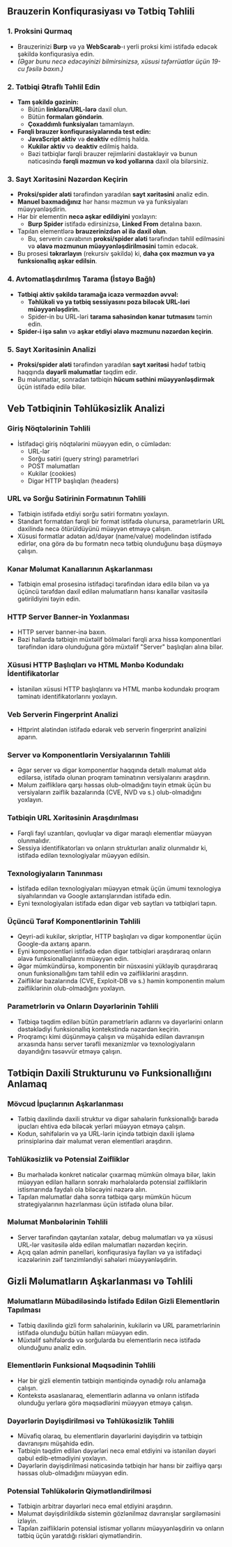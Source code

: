 ## **Brauzerin Konfiqurasiyası və Tətbiq Təhlili**

### **1. Proksini Qurmaq**  
- Brauzerinizi **Burp** və ya **WebScarab**-ı yerli proksi kimi istifadə edəcək şəkildə konfiqurasiya edin.  
- _(Əgər bunu necə edəcəyinizi bilmirsinizsə, xüsusi təfərrüatlar üçün 19-cu fəsilə baxın.)_  

### **2. Tətbiqi Ətraflı Təhlil Edin**  
- **Tam şəkildə gəzinin:**  
  - Bütün **linklərə/URL-lərə** daxil olun.  
  - Bütün **formaları göndərin**.  
  - **Çoxaddımlı funksiyaları** tamamlayın.  
- **Fərqli brauzer konfiqurasiyalarında test edin:**  
  - **JavaScript aktiv** və **deaktiv** edilmiş halda.  
  - **Kukilər aktiv** və **deaktiv** edilmiş halda.  
  - Bəzi tətbiqlər fərqli brauzer rejimlərini dəstəkləyir və bunun nəticəsində **fərqli məzmun və kod yollarına** daxil ola bilərsiniz.  

### **3. Sayt Xəritəsini Nəzərdən Keçirin**  
- **Proksi/spider aləti** tərəfindən yaradılan **sayt xəritəsini** analiz edin.  
- **Manuel baxmadığınız** hər hansı məzmun və ya funksiyaları müəyyənləşdirin.  
- Hər bir elementin **necə aşkar edildiyini** yoxlayın:  
  - **Burp Spider** istifadə edirsinizsə, **Linked From** detalına baxın.  
- Tapılan elementlərə **brauzerinizdən əl ilə daxil olun**.  
  - Bu, serverin cavabının **proksi/spider aləti** tərəfindən təhlil edilməsini və **əlavə məzmunun müəyyənləşdirilməsini** təmin edəcək.  
- Bu prosesi **təkrarlayın** (rekursiv şəkildə) ki, **daha çox məzmun və ya funksionallıq aşkar edilsin**.  

### **4. Avtomatlaşdırılmış Tarama (İstəyə Bağlı)**  
- **Tətbiqi aktiv şəkildə taramağa icazə verməzdən əvvəl:**  
  - **Təhlükəli və ya tətbiq sessiyasını poza biləcək URL-ləri müəyyənləşdirin.**  
  - Spider-in bu URL-ləri **tarama sahəsindən kənar tutmasını** təmin edin.  
- **Spider-i işə salın** və **aşkar etdiyi əlavə məzmunu nəzərdən keçirin**.  

### **5. Sayt Xəritəsinin Analizi**  
- **Proksi/spider aləti** tərəfindən yaradılan **sayt xəritəsi** hədəf tətbiq haqqında **dəyərli məlumatlar** təqdim edir.  
- Bu məlumatlar, sonradan tətbiqin **hücum səthini müəyyənləşdirmək** üçün istifadə edilə bilər.

## Veb Tətbiqinin Təhlükəsizlik Analizi

### Giriş Nöqtələrinin Təhlili
- İstifadəçi giriş nöqtələrini müəyyən edin, o cümlədən:
  - URL-lər
  - Sorğu sətiri (query string) parametrləri
  - POST məlumatları
  - Kukilər (cookies)
  - Digər HTTP başlıqları (headers)

### URL və Sorğu Sətirinin Formatının Təhlili
- Tətbiqin istifadə etdiyi sorğu sətiri formatını yoxlayın.
- Standart formatdan fərqli bir format istifadə olunursa, parametrlərin URL daxilində necə ötürüldüyünü müəyyən etməyə çalışın.
- Xüsusi formatlar adətən ad/dəyər (name/value) modelindən istifadə edirlər, ona görə də bu formatın necə tətbiq olunduğunu başa düşməyə çalışın.

### Kənar Məlumat Kanallarının Aşkarlanması
- Tətbiqin emal prosesinə istifadəçi tərəfindən idarə edilə bilən və ya üçüncü tərəfdən daxil edilən məlumatların hansı kanallar vasitəsilə gətirildiyini təyin edin.

### HTTP Server Banner-in Yoxlanması
- HTTP server banner-inə baxın.
- Bəzi hallarda tətbiqin müxtəlif bölmələri fərqli arxa hissə komponentləri tərəfindən idarə olunduğuna görə müxtəlif "Server" başlıqları alına bilər.

### Xüsusi HTTP Başlıqları və HTML Mənbə Kodundakı İdentifikatorlar
- İstənilən xüsusi HTTP başlıqlarını və HTML mənbə kodundakı proqram təminatı identifikatorlarını yoxlayın.

### Veb Serverin Fingerprint Analizi
- Httprint alətindən istifadə edərək veb serverin fingerprint analizini aparın.

### Server və Komponentlərin Versiyalarının Təhlili
- Əgər server və digər komponentlər haqqında detallı məlumat əldə edilərsə, istifadə olunan proqram təminatının versiyalarını araşdırın.
- Məlum zəifliklərə qarşı həssas olub-olmadığını təyin etmək üçün bu versiyaların zəiflik bazalarında (CVE, NVD və s.) olub-olmadığını yoxlayın.

### Tətbiqin URL Xəritəsinin Araşdırılması
- Fərqli fayl uzantıları, qovluqlar və digər maraqlı elementlər müəyyən olunmalıdır.
- Sessiya identifikatorları və onların strukturları analiz olunmalıdır ki, istifadə edilən texnologiyalar müəyyən edilsin.

### Texnologiyaların Tanınması
- İstifadə edilən texnologiyaları müəyyən etmək üçün ümumi texnologiya siyahılarından və Google axtarışlarından istifadə edin.
- Eyni texnologiyaları istifadə edən digər veb saytları və tətbiqləri tapın.

### Üçüncü Tərəf Komponentlərinin Təhlili
- Qeyri-adi kukilər, skriptlər, HTTP başlıqları və digər komponentlər üçün Google-da axtarış aparın.
- Eyni komponentləri istifadə edən digər tətbiqləri araşdıraraq onların əlavə funksionallıqlarını müəyyən edin.
- Əgər mümkündürsə, komponentin bir nüsxəsini yükləyib quraşdıraraq onun funksionallığını tam təhlil edin və zəifliklərini araşdırın.
- Zəifliklər bazalarında (CVE, Exploit-DB və s.) həmin komponentin məlum zəifliklərinin olub-olmadığını yoxlayın.

### Parametrlərin və Onların Dəyərlərinin Təhlili
- Tətbiqə təqdim edilən bütün parametrlərin adlarını və dəyərlərini onların dəstəklədiyi funksionallıq kontekstində nəzərdən keçirin.
- Proqramçı kimi düşünməyə çalışın və müşahidə edilən davranışın arxasında hansı server tərəfli mexanizmlər və texnologiyaların dayandığını təsəvvür etməyə çalışın.

## Tətbiqin Daxili Strukturunu və Funksionallığını Anlamaq

### Mövcud İpuçlarının Aşkarlanması
- Tətbiq daxilində daxili struktur və digər sahələrin funksionallığı barədə ipucları ehtiva edə biləcək yerləri müəyyən etməyə çalışın.
- Kodun, səhifələrin və ya URL-lərin içində tətbiqin daxili işləmə prinsiplərinə dair məlumat verən elementləri araşdırın.

### Təhlükəsizlik və Potensial Zəifliklər
- Bu mərhələdə konkret nəticələr çıxarmaq mümkün olmaya bilər, lakin müəyyən edilən halların sonrakı mərhələlərdə potensial zəifliklərin istismarında faydalı ola biləcəyini nəzərə alın.
- Tapılan məlumatlar daha sonra tətbiqə qarşı mümkün hücum strategiyalarının hazırlanması üçün istifadə oluna bilər.

### Məlumat Mənbələrinin Təhlili
- Server tərəfindən qaytarılan xətalar, debug məlumatları və ya xüsusi URL-lər vasitəsilə əldə edilən məlumatları nəzərdən keçirin.
- Açıq qalan admin panelləri, konfiqurasiya faylları və ya istifadəçi icazələrinin zəif tənzimləndiyi sahələri müəyyənləşdirin.

## Gizli Məlumatların Aşkarlanması və Təhlili

### Məlumatların Mübadiləsində İstifadə Edilən Gizli Elementlərin Tapılması
- Tətbiq daxilində gizli form sahələrinin, kukilərin və URL parametrlərinin istifadə olunduğu bütün halları müəyyən edin.
- Müxtəlif səhifələrdə və sorğularda bu elementlərin necə istifadə olunduğunu analiz edin.

### Elementlərin Funksional Məqsədinin Təhlili
- Hər bir gizli elementin tətbiqin məntiqində oynadığı rolu anlamağa çalışın.
- Kontekstə əsaslanaraq, elementlərin adlarına və onların istifadə olunduğu yerlərə görə məqsədlərini müəyyən etməyə çalışın.

### Dəyərlərin Dəyişdirilməsi və Təhlükəsizlik Təhlili
- Müvafiq olaraq, bu elementlərin dəyərlərini dəyişdirin və tətbiqin davranışını müşahidə edin.
- Tətbiqin təqdim edilən dəyərləri necə emal etdiyini və istənilən dəyəri qəbul edib-etmədiyini yoxlayın.
- Dəyərlərin dəyişdirilməsi nəticəsində tətbiqin hər hansı bir zəifliyə qarşı həssas olub-olmadığını müəyyən edin.

### Potensial Təhlükələrin Qiymətləndirilməsi
- Tətbiqin arbitrar dəyərləri necə emal etdiyini araşdırın.
- Məlumat dəyişdirildikdə sistemin gözlənilməz davranışlar sərgiləməsini izləyin.
- Tapılan zəifliklərin potensial istismar yollarını müəyyənləşdirin və onların tətbiq üçün yaratdığı riskləri qiymətləndirin.


